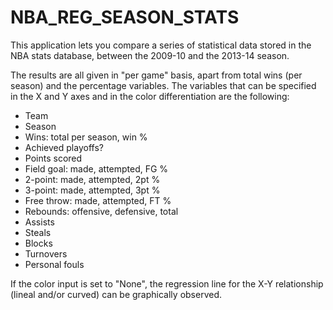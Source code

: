 # NBA_REG_SEASON_STATS

This application lets you compare a series of statistical data stored in the NBA stats database, between the 2009-10 and the 2013-14 season.

The results are all given in "per game" basis, apart from total wins (per season) and the percentage variables. 
The variables that can be specified in the X and Y axes and in the color differentiation are the following:

- Team
- Season
- Wins: total per season, win %
- Achieved playoffs?
- Points scored
- Field goal: made, attempted, FG %
- 2-point: made, attempted, 2pt %
- 3-point: made, attempted, 3pt %
- Free throw: made, attempted, FT %
- Rebounds: offensive, defensive, total
- Assists 
- Steals
- Blocks
- Turnovers
- Personal fouls

If the color input is set to "None", the regression line for the X-Y relationship (lineal and/or curved) can be graphically observed.
